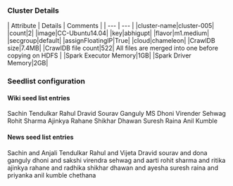 ### Cluster Details

| Attribute | Details | Comments | 
| --- | --- |
|cluster-name|cluster-005|
|count|2|
|image|CC-Ubuntu14.04|
|key|abhigupt|
|flavor|m1.medium|
|secgroup|default|
|assignFloatingIP|True|
|cloud|chameleon|
|CrawlDB size|7.4MB|
|CrawlDB file count|522| All files are merged into one before copying on HDFS |
|Spark Executor Memory|1GB|
|Spark Driver Memory|2GB|




### Seedlist configuration

#### Wiki seed list entries

Sachin Tendulkar
Rahul Dravid
Sourav Ganguly
MS Dhoni
Virender Sehwag
Rohit Sharma
Ajinkya Rahane
Shikhar Dhawan
Suresh Raina
Anil Kumble

#### News seed list entries

Sachin and Anjali Tendulkar
Rahul and Vijeta Dravid
sourav and dona ganguly
dhoni and sakshi
virendra sehwag and aarti
rohit sharma and ritika
ajinkya rahane and radhika
shikhar dhawan and ayesha
suresh raina and priyanka
anil kumble chethana





